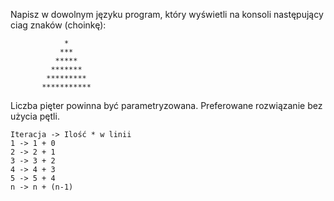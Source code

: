 Napisz w dowolnym języku program, który wyświetli na konsoli następujący ciag znaków (choinkę):
```
            *
           ***
          *****
         *******
        *********
       ***********
```
Liczba pięter powinna być parametryzowana. Preferowane rozwiązanie bez użycia pętli. 
```
Iteracja -> Ilość * w linii
1 -> 1 + 0
2 -> 2 + 1
3 -> 3 + 2
4 -> 4 + 3
5 -> 5 + 4
n -> n + (n-1)
```
